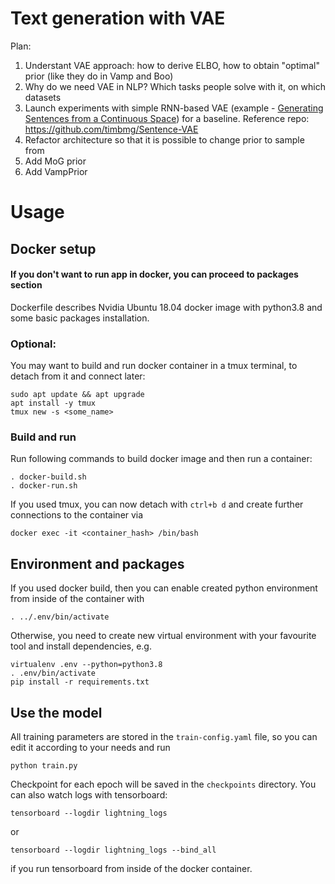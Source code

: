 # Text generation with VAE

Plan:
1. Understant VAE approach: how to derive ELBO, how to obtain "optimal" prior (like they do in Vamp and Boo)
2. Why do we need VAE in NLP? Which tasks people solve with it, on which datasets
3. Launch experiments with simple RNN-based VAE (example - [Generating Sentences from a Continuous Space](https://arxiv.org/abs/1511.06349)) for a baseline. Reference repo: https://github.com/timbmg/Sentence-VAE
4. Refactor architecture so that it is possible to change prior to sample from
5. Add MoG prior
6. Add VampPrior

# Usage
## Docker setup
#### If you don't want to run app in docker, you can proceed to packages section
Dockerfile describes Nvidia Ubuntu 18.04 docker image with python3.8 and some basic packages installation.

### Optional:
You may want to build and run docker container in a tmux terminal, to detach from it and connect later:
```angular2
sudo apt update && apt upgrade
apt install -y tmux
tmux new -s <some_name>
``` 
### Build and run
Run following commands to build docker image and then run a container:
```
. docker-build.sh
. docker-run.sh
```

If you used tmux, you can now detach with `ctrl+b d` and create further connections to the container via
```angular2
docker exec -it <container_hash> /bin/bash
```

## Environment and packages
If you used docker build, then you can enable created python environment from inside of the container with
```angular2
. ../.env/bin/activate
```

Otherwise, you need to create new virtual environment with your favourite tool and install dependencies, e.g.
```angular2
virtualenv .env --python=python3.8
. .env/bin/activate
pip install -r requirements.txt
```

## Use the model
All training parameters are stored in the `train-config.yaml` file, so you can edit it according to your needs and run
```angular2
python train.py
```

Checkpoint for each epoch will be saved in the `checkpoints` directory. 
You can also watch logs with tensorboard:
```angular2
tensorboard --logdir lightning_logs
```
or
```angular2
tensorboard --logdir lightning_logs --bind_all
```
if you run tensorboard from inside of the docker container.